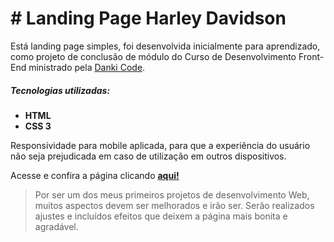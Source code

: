 # # Landing Page Harley Davidson

Está landing page simples, foi desenvolvida inicialmente para aprendizado, como projeto de conclusão de módulo do Curso de Desenvolvimento Front-End ministrado pela [Danki Code](https://cursos.dankicode.com "Danki Code").

##### Tecnologias utilizadas:
- **HTML**
- **CSS 3**

Responsividade para mobile aplicada, para que a experiência do usuário não seja prejudicada em caso de utilização em outros dispositivos.

Acesse e confira a página clicando [**aqui!**](https://mprado18.github.io/landingpage_harley/ "aqui!")

> Por ser um dos meus primeiros projetos de desenvolvimento Web, muitos aspectos devem ser melhorados e irão ser. Serão realizados ajustes e incluídos efeitos que deixem a página mais bonita e agradável.
